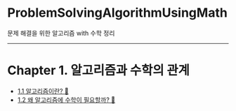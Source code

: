 # ProblemSolvingAlgorithmUsingMath
문제 해결을 위한 알고리즘 with 수학 정리

---
# Chapter 1. 알고리즘과 수학의 관계

- [1.1 알고리즘이란? 🤔](https://github.com/devKobe24/ProblemSolvingAlgorithmUsingMath/blob/main/List/231009math.md)
- [1.2 왜 알고리즘에 수학이 필요할까? 🤔](https://github.com/devKobe24/ProblemSolvingAlgorithmUsingMath/blob/main/List/231010.math.md)
